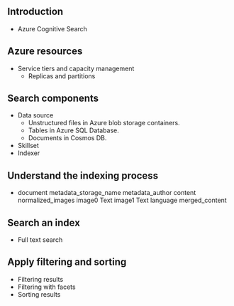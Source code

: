 ## Introduction
  - Azure Cognitive Search
## Azure resources
  - Service tiers and capacity management
    - Replicas and partitions
## Search components
  - Data source
    - Unstructured files in Azure blob storage containers.
    - Tables in Azure SQL Database.
    - Documents in Cosmos DB.
  - Skillset
  - Indexer
## Understand the indexing process
  - document
      metadata_storage_name
      metadata_author
      content
      normalized_images
        image0
          Text
        image1
          Text
      language
      merged_content
## Search an index
  - Full text search
## Apply filtering and sorting
  - Filtering results
  - Filtering with facets
  - Sorting results